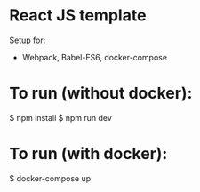 # React JS template

Setup for:
  - Webpack, Babel-ES6, docker-compose

# To run (without docker):

  $ npm install
  $ npm run dev

# To run (with docker):
  $ docker-compose up
